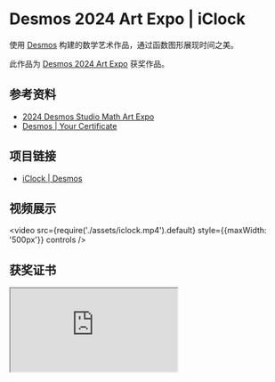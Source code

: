# Desmos 2024 Art Expo | iClock

使用 [Desmos](https://www.desmos.com) 构建的数学艺术作品，通过函数图形展现时间之美。

此作品为 [Desmos 2024 Art Expo](https://www.desmos.com/art) 获奖作品。

## 参考资料

- [2024 Desmos Studio Math Art Expo](https://blog.desmos.com/articles/art-expo-launch-2024/)
- [Desmos | Your Certificate](https://www.desmos.com/winner-certificate-2024?hash=p4i42jkcp1)

## 项目链接

- [iClock | Desmos](https://www.desmos.com/geometry/p4i42jkcp1)

## 视频展示

<video src={require('./assets/iclock.mp4').default} style={{maxWidth: '500px'}} controls />

## 获奖证书

<iframe
  src="https://www.desmos.com/winner-certificate-2024?hash=p4i42jkcp1"
  style={{width: '100%', height: '100vh'}}
/>

## 效果展示

<IframeWindow url="https://www.desmos.com/geometry/p4i42jkcp1" />
